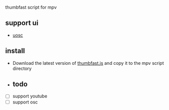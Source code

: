 thumbfast script for mpv

## support ui

- [uosc](https://github.com/tomasklaen/uosc)

## install

- Download the latest version of [thumbfast.js](https://github.com/mpv-easy/mpv-easy/releases) and copy it to the mpv script directory

- ## todo
- [ ] support youtube
- [ ] support osc